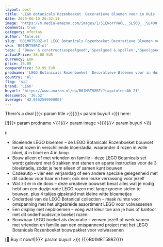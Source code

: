 ```yaml
---
layout: post
title: 'LEGO Botanicals Rozenboeket  Decoratieve Bloemen voor in Huis  Bouwpakket voor Volwassenen uit de Botanical Collection  Cadeau voor Vrouw of Man  Ontspannende en Creatieve Activiteit 10328'
date: 2025-06-10 20:32:11
image: 'https://m.media-amazon.com/images/I/51ENorYVW6L._SL500_._SL400_.jpg'
comments: true
category: ofertas
author: 'tole.es'
slug: 'B01MRT58RZ-nl LEGO Botanicals Rozenboeket Decoratieve Bloemen voor in...'
sku: 'B01MRT58RZ-nl'
tags: [ 'Bouw- & constructiespeelgoed','Speelgoed & spellen','Speelgoedbouwsets','lego','🇳🇱', ]
actualPrice: 38.08 EUR
currency: EUR
price: 38.08
comparePrice: 59.99 EUR
prodname: 'LEGO Botanicals Rozenboeket  Decoratieve Bloemen voor in Huis  Bouwpakket voor Volwassenen uit de Botanical Collection  Cadeau voor Vrouw of Man  Ontspannende en Creatieve Activiteit 10328'
country: 'nl'
flag: '🇳🇱'
brand: 'LEGO'
buyurl: 'https://www.amazon.nl/dp/B01MRT58RZ/?tag=tolees0b-21'
descuento: '36.52'
average: '42.9562500000001'
---
```


There's a deal [{{< param title >}}]({{< param buyurl >}})  here:

[![{{< param prodname >}}]({{< param image >}})]({{< param buyurl >}})

ℹ️:

- Bloeiende LEGO bloemen – de LEGO Botanicals Rozenboeket bouwset bevat rozen in verschillende bloeistadia, waaronder 4 rozen in volle bloei, 4 in bloei en 4 in knop
- Bouw alleen of met vrienden en familie – deze LEGO Botanicals set wordt geleverd met 6 zakken met stenen en aparte instructies voor de 3 bloeistadia, zodat je hem alleen of samen kunt bouwen
- Cadeautip – vier een verjaardag of een andere speciale gelegenheid met dit cadeau voor haar en hem; ook een leuke verrassing voor jezelf
- Wat zit er in de doos – deze creatieve bouwset bevat alles wat je nodig hebt om een dozijn rode LEGO rozen met lange groene stelen te bouwen, plus 4 takjes gipskruid met kleine witte bloemetjes
- Onderdeel van de LEGO Botanical collection – maak ruimte voor ontspanning met het uitgebreide assortiment LEGO voor volwassenen
- Een display met nepbloemen – voeg wat kleur toe aan je huis of kantoor met dit onderhoudsvrije boeket rozen
- Bouwbaar LEGO boeket als decoratie – verwen jezelf of werk samen met vrienden en familie aan een ontspannend project met het LEGO Botanicals Rozenboeket bouwpakket voor volwassenen

[🛒 Buy it now!!]({{< param buyurl >}})
{{<world>}}B01MRT58RZ{{</world>}}
